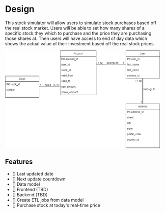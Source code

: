 # Design
This stock simulator will allow users to simulate stock purchases based off the real stock market. 
Users will be able to set how many shares of a specific stock they which to purchase and the price they are purchasing those shares at.
Then users will have access to end of day data which shows the actual value of their investment based off the real stock prices.

![](./assets/data_model.png)  

## Features
- [] Last updated date
- [] Next update countdown
- [] Data model
- [] Frontend (TBD)
- [] Backend (TBD)
- [] Create ETL jobs from data model
- [] Purchase stock at today's real-time price